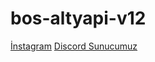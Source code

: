 # bos-altyapi-v12
[İnstagram](https://www.instagram.com/the.wtch/)         [Discord Sunucumuz](https://discord.gg/axyTYU5tmj)

